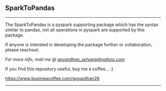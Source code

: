 SparkToPandas
--------------

-----
The SparkToPandas is a pyspark supporting package which has the syntax similar to pandas, not all operations in pyspark are supported by this package.

If anyone is intersted in developing the package further or collaboration, please reachout.

*For more info, mail me @ govardhan_selvaraj@yahoo.com*

If you find this repository useful, buy me a coffee... :)

https://www.buymeacoffee.com/govardhan26

-----------




